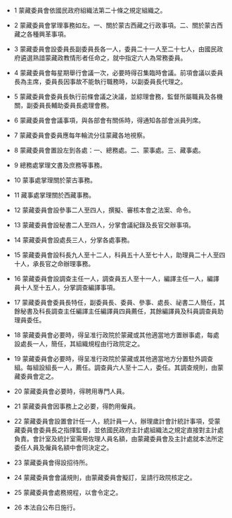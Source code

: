 * 1 蒙藏委員會依國民政府組織法第二十條之規定組織之。

* 2 蒙藏委員會掌理事務如左。一、關於蒙古西藏之行政事項。二、關於蒙古西藏之各種興革事項。

* 3 蒙藏委員會設委員長副委員長各一人，委員二十一人至二十七人，由國民政府遴選熟諳蒙藏政教情形者任命之，就中指定六人為常務委員。

* 4 蒙藏委員會每星期舉行會議一次，必要時得召集臨時會議。前項會議以委員長為主席，委員長因事故不能執行職務時，以副委員長代理之。

* 5 蒙藏委員會委員長執行前條會議之決議，並綜理會務，監督所屬職員及各機關，副委員長輔助委員長處理會務。

* 6 蒙藏委員會會議事項，與各部會有關係時，得通知各部會派員列席。

* 7 蒙藏委員會委員應每年輪流分往蒙藏各地視察。

* 8 蒙藏委員會置設左到各處：一、總務處。二、蒙事處。三、藏事處。

* 9 總務處掌理文書及庶務等事務。

* 10 蒙事處掌理關於蒙古事務。

* 11 藏事處掌理關於西藏事務。

* 12 蒙藏委員會設參事二人至四人，撰擬、審核本會之法案、命令。

* 13 蒙藏委員會設秘書二人至四人，分掌會議紀錄及長官交辦事項。

* 14 蒙藏委員會設處長三人，分掌各處事務。

* 15 蒙藏委員會設科長九人至十二人，科員五十人至七十人，助理員二十人至四十人，承長官之命辦理事務。

* 16 蒙藏委員會設調查主任一人，調查員五人至十一人，編譯主任一人，編譯員十人至十五人，分掌調查編譯事項。

* 17 蒙藏委員會委員長特任，副委員長、委員、參事、處長、祕書二人簡任，其餘秘書及科長調查主任編譯主任編譯員四員薦任，其餘編譯員及科員調查員助理員委任。

* 18 蒙藏委員會必要時，得呈准行政院於蒙藏或其他適當地方置辦事處，每處設處長一人，簡任，其組織規程由行政院定之。

* 19 蒙藏委員會必要時，得呈准行政院於蒙藏或其他適當地方分置駐外調查組。每組設組長一人，薦任。調查員六人至十二人，委任。其調查規則，由蒙藏委員會定之。

* 20 蒙藏委員會必要時，得聘用專門人員。

* 21 蒙藏委員會因事務上之必要，得酌用僱員。

* 22 蒙藏委員會設置會計任一人，統計員一人，辦理歲計會計統計事項，受蒙藏委員會委員長之指揮監督，並依國民政府主計處組織法之規定直接對主計處負責。會計室及統計室需用佐理人員名額，由蒙藏委員會及主計處就本法所定委任人員及僱員名額中會同決定之。

* 23 蒙藏委員會得設招待所。

* 24 蒙藏委員會會議規則，由蒙藏委員會擬訂，呈請行政院核定之。

* 25 蒙藏委員會處務規程，以會令定之。

* 26 本法自公布日施行。

